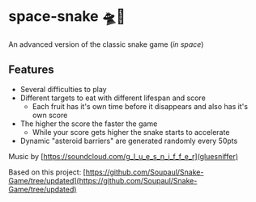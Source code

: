 # space-snake :flying_saucer::snake:

An advanced version of the classic snake game (*in space*)  

## Features
* Several difficulties to play
* Different targets to eat with different lifespan and score
  * Each fruit has it's own time before it disappears and also has it's own score
* The higher the score the faster the game
  * While your score gets higher the snake starts to accelerate
* Dynamic "asteroid barriers" are generated randomly every 50pts

Music by [https://soundcloud.com/g_l_u_e_s_n_i_f_f_e_r](gluesniffer)  

Based on this project: [https://github.com/Soupaul/Snake-Game/tree/updated](https://github.com/Soupaul/Snake-Game/tree/updated)